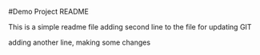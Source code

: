 
#Demo Project README

This is a simple readme file
adding second line to the file for updating GIT

adding another line, making some changes